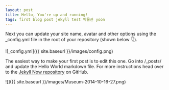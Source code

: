 ```yaml
---
layout: post
title: Hello, You're up and running!
tags: first blog post jekyll test 박물관 yoon
---
```


Next you can update your site name, avatar and other options using the _config.yml file in the root of your repository (shown below :point_down:).

![_config.yml]({{ site.baseurl }}/images/config.png)

The easiest way to make your first post is to edit this one. Go into /_posts/ and update the Hello World markdown file. For more instructions head over to the [Jekyll Now repository](https://github.com/barryclark/jekyll-now) on GitHub.

![]({{ site.baseurl }}/images/Museum-2014-10-16-27.png)
